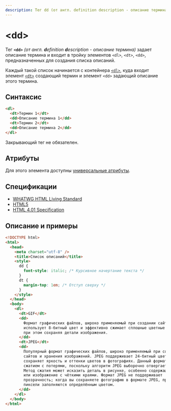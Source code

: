 ```yaml
---
description: Тег dd (от англ. definition description - описание термина) задает описание термина и входит в тройку элементов dl, dt, dd, предназначенных для создания списка описаний
---
```


# &lt;dd&gt;

Тег **`<dd>`** _(от англ. **d**efinition **d**escription - описание термина)_ задает описание термина и входит в тройку элементов `<dl>`, `<dt>`, `<dd>`, предназначенных для создания списка описаний.

Каждый такой список начинается с контейнера [`<dl>`](dl.md), куда входит элемент [`<dt>`](dt.md) создающий термин и элемент `<dd>` задающий описание этого термина.

## Синтаксис

```html
<dl>
  <dt>Термин 1</dt>
  <dd>Описание термина 1</dd>
  <dt>Термин 2</dt>
  <dd>Описание термина 2</dd>
</dl>
```

Закрывающий тег не обязателен.

## Атрибуты

Для этого элемента доступны [универсальные атрибуты](uni-attr.md).

## Спецификации

- [WHATWG HTML Living Standard](https://html.spec.whatwg.org/multipage/semantics.html#the-dd-element)
- [HTML5](http://www.w3.org/TR/html5/grouping-content.html#the-dd-element)
- [HTML 4.01 Specification](http://www.w3.org/TR/html401/struct/lists.html#h-10.3)

## Описание и примеры

```html
<!DOCTYPE html>
<html>
  <head>
    <meta charset="utf-8" />
    <title>Список описаний</title>
    <style>
      dd {
        font-style: italic; /* Курсивное начертание текста */
      }
      dt {
        margin-top: 1em; /* Отступ сверху */
      }
    </style>
  </head>
  <body>
    <dl>
      <dt>GIF</dt>
      <dd>
        Формат графических файлов, широко применяемый при создании сайтов. GIF
        использует 8-битный цвет и эффективно сжимает сплошные цветные области,
        при этом сохраняя детали изображения.
      </dd>
      <dt>JPEG</dt>
      <dd>
        Популярный формат графических файлов, широко применяемый при создании
        сайтов и хранения изображений. JPEG поддерживает 24-битный цвет и
        сохраняет яркость и оттенки цветов в фотографиях. Данный формат называют
        сжатием с потерями, поскольку алгоритм JPEG выборочно отвергает данные.
        Метод сжатия может исказить деталь в рисунке, особенно содержащий текст
        или изображение с чёткими краями. Формат JPEG не поддерживает
        прозрачность; когда вы сохраняете фотографию в формате JPEG, прозрачные
        пиксели заполняются определённым цветом.
      </dd>
    </dl>
  </body>
</html>
```
